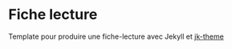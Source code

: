 # Fiche lecture

Template pour produire une fiche-lecture avec Jekyll et [jk-theme](https://github.com/coursweb/jk-theme)
